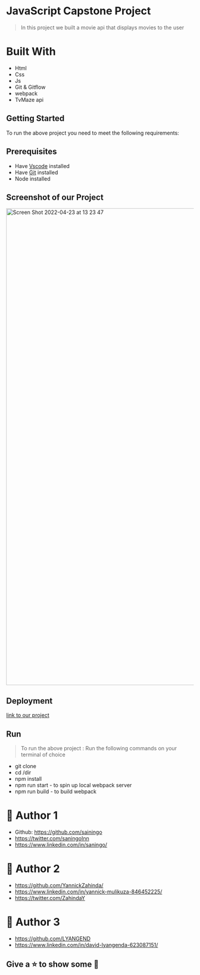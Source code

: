 #  JavaScript Capstone Project
> In this project we built a movie api that displays movies to the user

# Built With

- Html
- Css
- Js
- Git & Gitflow
- webpack
- TvMaze api 



## Getting Started
To run the above project you need to meet the following requirements:


## Prerequisites
- Have [Vscode](https://code.visualstudio.com/) installed 
- Have [Git](https://git-scm.com/) installed
- Node installed

## Screenshot of our Project

<img width="1280" alt="Screen Shot 2022-04-23 at 13 23 47" src="https://user-images.githubusercontent.com/91213045/164892432-9a161551-afe5-477f-8ac2-c3b74501388b.png">

## Deployment

[link to our project]()

## Run
> To run the above project :
> Run the following commands on your terminal of choice

- git clone 
- cd /dir
- npm install
- npm run start - to spin up local webpack server
- npm run build - to build webpack
  


# 🤵 Author 1
- Github: https://github.com/sainingo
- https://twitter.com/saningoInn
- https://www.linkedin.com/in/saningo/
#  🤵 Author 2
- https://github.com/YannickZahinda/
- https://www.linkedin.com/in/yannick-mulikuza-846452225/
- https://twitter.com/ZahindaY
#  🤵 Author 3
- https://github.com/LYANGEND
- https://www.linkedin.com/in/david-lyangenda-623087151/
  
##  Give a ⭐ to show some 🤟
